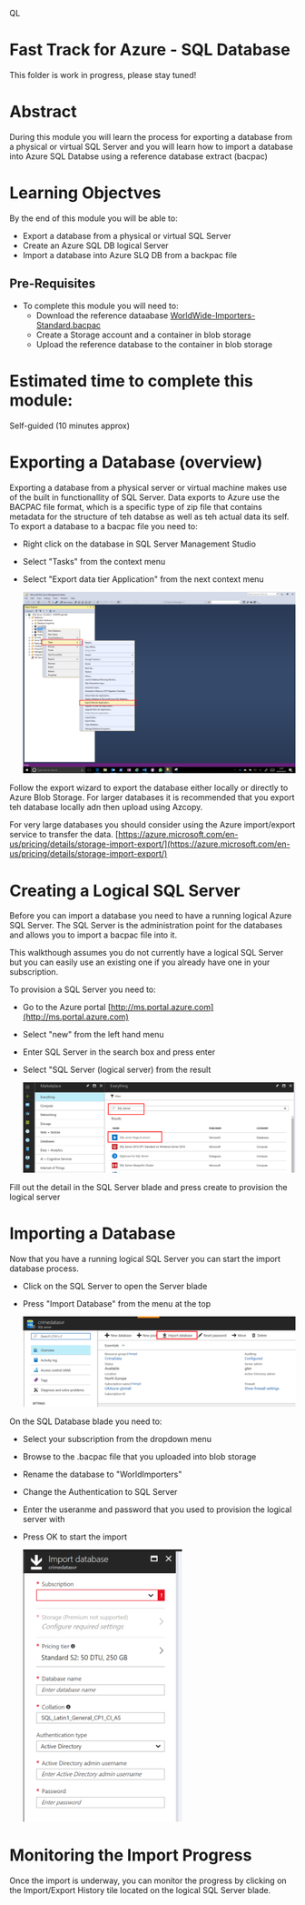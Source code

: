 QL
# Fast Track for Azure - SQL Database

This folder is work in progress, please stay tuned! 

# Abstract

During this module you will learn the process for exporting a database from a physical or virtual SQL Server and you will learn how to import a database into Azure SQL Databse using a reference database extract (bacpac)

# Learning Objectves

By the end of this module you will be able to:

* Export a database from a physical or virtual SQL Server
* Create an Azure SQL DB logical Server
* Import a database into Azure SLQ DB from a backpac file

## Pre-Requisites

* To complete this module you will need to:
    * Download the reference dataabase [WorldWide-Importers-Standard.bacpac](https://github.com/Microsoft/sql-server-samples/releases/download/wide-world-importers-v1.0/WideWorldImporters-Standard.bacpac)
    * Create a Storage account and a container in blob storage
    * Upload the reference database to the container in blob storage

# Estimated time to complete this module:
Self-guided (10 minutes approx)

# Exporting a Database (overview)

Exporting a database from a physical server or virtual machine makes use of the built in functionallity of SQL Server.  Data exports to Azure use the BACPAC file format, which is a specific type of zip file that contains metadata for the structure of teh databse as well as teh actual data its self.  To export a database to a bacpac file you need to:

* Right click on the database in SQL Server Management Studio
* Select "Tasks" from the context menu
* Select "Export data tier Application" from the next context menu

    ![Screenshot](/Images/SQLDB-exportdb.png)

Follow the export wizard to export the database either locally or directly to Azure Blob Storage.  For larger databases it is recommended that you export teh database locally adn then upload using Azcopy.  

For very large databases you should consider using the Azure import/export service to transfer the data. [https://azure.microsoft.com/en-us/pricing/details/storage-import-export/](https://azure.microsoft.com/en-us/pricing/details/storage-import-export/)
    
# Creating a Logical SQL Server

Before you can import a database you need to have a running logical Azure SQL Server.  The SQL Server is the administration point for the databases and allows you to import a bacpac file into it.  

This walkthough assumes you do not currently have a logical SQL Server but you can easily use an existing one if you already have one in your subscription.

To provision a SQL Server you need to:

* Go to the Azure portal [http://ms.portal.azure.com](http://ms.portal.azure.com)
* Select "new" from the left hand menu
* Enter SQL Server in the search box and press enter
* Select "SQL Server (logical server) from the result

    ![Screenshot](/Images/SQLDB-New-SQLDB-Server.PNG)

Fill out the detail in the SQL Server blade and press create to provision the logical server

# Importing a Database

Now that you have a running logical SQL Server you can start the import database process. 

* Click on the SQL Server to open the Server blade
* Press "Import Database" from the menu at the top

    ![Screenshot](/Images/SQLDB-Import-SQLDB.PNG)

On the SQL Database blade you need to:

* Select your subscription from the dropdown menu
* Browse to the .bacpac file that you uploaded into blob storage
* Rename the database to "WorldImporters"
* Change the Authentication to SQL Server
* Enter the useranme and password that you used to provision the logical server with
* Press OK to start the import

    ![Screenshot](/Images/SQLDB-Import-DB-Options.PNG)

# Monitoring the Import Progress

Once the import is underway, you can monitor the progress by clicking on the Import/Export History tile located on the logical SQL Server blade.



